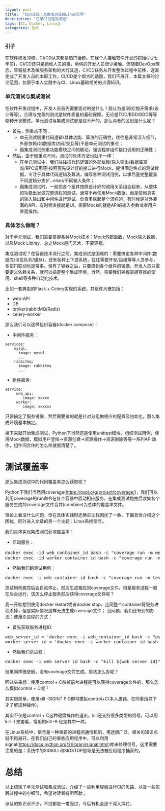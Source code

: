 ```yaml
---
layout: post
title:  "知识连线：从集成测试到Linux信号"
description: "记录CI过程及问题"
tags: [CI, Docker, Linux]
categories: 技术
---
```


### 引子
在软件研发领域，CI/CD从来都是热门话题。在我个人接触软件开发的初始(六/七年前)，CI/CD还只是运维人员的事，单纯的开发人员很少接触。但随着DevOps理念，容器技术及微服务架构的大行其道，CI/CD任务从开发整体过程中前移，逐渐变成了开发人员的本职工作。CI/CD是个很大的话题，我们不展开，本篇文章的讨论范围，仅限于本人实践中与CI、Linux基础相关的点滴知识。

### 单元测试与集成测试
在软件开发过程中，开发人员首先需要面对的是什么？我认为是测试(抛开需求/设计等等)，合理与完善的测试是软件质量的基础保障。无论是TDD/BDD/DDD等等哪种开发模式，单元测试与集成测试都是绕不开的，那么两者的区别是什么呢？
* 首先，侧重点不同：
  * 单元测试侧重代码逻辑/具体功能、算法的正确性，往往是非常深入细节，外部依赖(如数据库访问/交互等)不是单元测试的重点；
  * 而集成测试侧重功能模块之间的联动，强调程序组件接口调用的正确性；
* 然后，由于侧重点不同，测试的具体方法也就不一样：
  * 在单元测试中，我们往往把代码逻辑的外部依赖(输入输出/数据库查询/RPC调用等)按照预先设计好的接口进行Mock，提供固定格式的测试数据，专注于具体代码逻辑及算法，编写各种测试用例，以求尽量完整覆盖不同逻辑分支(if...else)/不同输入条件；
  * 而集成测试时，一般把各个组件按照设计好的调用关系组合起来，从整体的功能出发做完整流程的测试，通常不再使用Mock数据，而是使用真实的输入输出和中间件进行测试。负责串联起整个流程的，有时候是对外暴漏的API，有时候直接就是UI，需要Mock的就是API的输入参数或者用户界面操作。

### 具体怎么做呢？
对于单元测试，我们需要掌握各种Mock技术：Mock外部函数，Mock输入数据，以及Mock Libiray，总之Mock是门艺术，不要轻视。

集成测试呢？在容器技术流行之前，集成测试是困难的：需要搞定各种中间件(数据库/消息队列/缓存)，还有各种上下游系统，往往需要开发/运维等等人员参与，多部门联动也是常事。但有了容器之后，只要搞到各个组件的镜像，开发人员只需要定义依赖关系，就可以搞定整个集成环境。当然，需要我们熟练掌握容器的使用、shell等多种自动化技术。

比如一套典型的Flask + Celery实现的系统，其组件大概包括：
* web-API
* DB
* broker(rabbitMQ/Radis)
* celery-worker

那么我们可以这样组织容器(docker compose)：
* 中间件服务：
<pre><code>services:
    mysql:
      image: mysql
      ...
    rabbitmq:
      image: rabbitmq
      ...
</code></pre>
* 组件服务:
<pre><code>service:
     web_api:
        image: xxxxx
     worker:
        image: xxxxxx
</code></pre>
只要搞定了服务镜像，然后需要做的就是针对分组做相应的配置及初始化，那么集成环境基本搞定。

接下来就开始集成测试，Python下当然还是使用unittest模块，组织测试用例，使用Mock数据，模拟用户登陆->资源创建->资源操作->资源删除等等一系列API动作，组件间合作的怎么样就很清楚了。

# 测试覆盖率
那么集成测试中的代码覆盖率怎么获取呢？

Python下我们当然用coverage(https://pypi.org/project/coverage/)，我们可以利用coverage的run命令在各个容器中启动相应服务，在集成测试跑完后收集各个服务生成的coverage文件合并(combine)为总体的覆盖率文件。

理论上看没什么问题，但在具体实践时还确实让我困扰了一番，下面具体介绍这个困扰，同时进入文章的另一个主题：Linux系统信号。

我们具体实现集成测试获取覆盖率：
* 启动服务：
<pre>docker exec -id web_container_id bash -c "coverage run -m web_api"  # -d让任务后台执行，不阻塞后续命令
docker exec -id worker_container_id bash -c "coverage run -m worker"
</pre>
* 然后我们跑测试用例：
<pre>docker exec -i web_container_id bash -c "coverage run -m test"</pre>
测试用例跑完后会自动停止，然后生成相应的coverage文件，但是服务进程一直在后台运行，该怎么停止服务然后获得coverage文件呢？

我一开始想到使用docker restart或者docker stop，连同整个container将服务进程杀掉，但是实际情况这样无法生成coverage文件；
没问题，我们还有别的办法：使用杀进程的方式：
* 首先获取服务进程ID:
<pre>web_server_id = 'docker exec -i web_container_id bash -c "ps -ef |grep web_api | awk '{print $2}'"'
worker_server_id = 'docker exec -i worker_container_id bash -c "ps -ef |grep worker | awk '{print $2}'"'</pre>

* 然后我们杀进程：
<pre>docker exec -i web_server_id bash -c "kill ${web_server_id}"</pre>
结果同样很悲剧，没有coverage文件生成。那该怎么办呢？

回过头来想：使用control + C杀掉前台进程是可以获得coverage文件的，那么怎么模拟control + C呢？

其实很简单，使用kill -SIGINT PID即可模拟control+C(本人愚钝，在同事指导下才了解这种操作)。

其实不仅是control + C这种键盘操作的退出，kill还支持很多类型的信号，可以用kill -l 来查看，常用的kill -9 也是其中一种。

在Linux系统中，信号是一种重要的进程间通信机制，用途很广泛，相关的知识点就不再展开。在我们自己的某些应用程序中，可以利用signal(https://docs.python.org/2/library/signal.html)库来处理信号，这里需要注意的是：系统中的SIGKILL和SIGSTOP信号是无法被应用程序捕获的。

# 总结
以上梳理了单元测试和集成测试，介绍了一些利用容器进行CI的思路，以及一些实践过程中的小细节，希望对读者有所帮助；

涉及的知识点不少，不过都是一带而过，今后有机会逐个深入探讨。